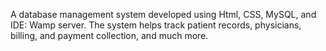 A database management system developed using Html, CSS, MySQL, and IDE: Wamp server. The system helps track patient records, physicians, billing, and payment collection, and much more.
